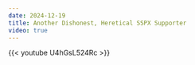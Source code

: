 ```yaml
---
date: 2024-12-19
title: Another Dishonest, Heretical SSPX Supporter
video: true
---
```



{{< youtube U4hGsL524Rc >}}
